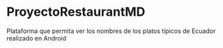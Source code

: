 # ProyectoRestaurantMD
Plataforma que permita ver los nombres de los platos típicos de Ecuador realizado en Android
